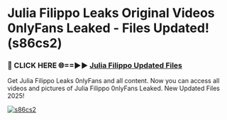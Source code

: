 # Julia Filippo Leaks Original Videos 0nlyFans Leaked - Files Updated! (s86cs2)

<h3>🔴 CLICK HERE 🌐==►► <a href="https://mediafile.pages.dev?q=Julia+Filippo&ref=D4RT" rel="nofollow">Julia Filippo Updated Files</a></h3>

Get Julia Filippo Leaks 0nlyFans and all content. Now you can access all videos and pictures of Julia Filippo 0nlyFans Leaked. New Updated Files 2025!

[![s86cs2](https://github.com/user-attachments/assets/8c521d6e-e6e3-4a75-9320-d58ab9d79d5b)](https://mediafile.pages.dev?q=Julia+Filippo&ref=D4RT)